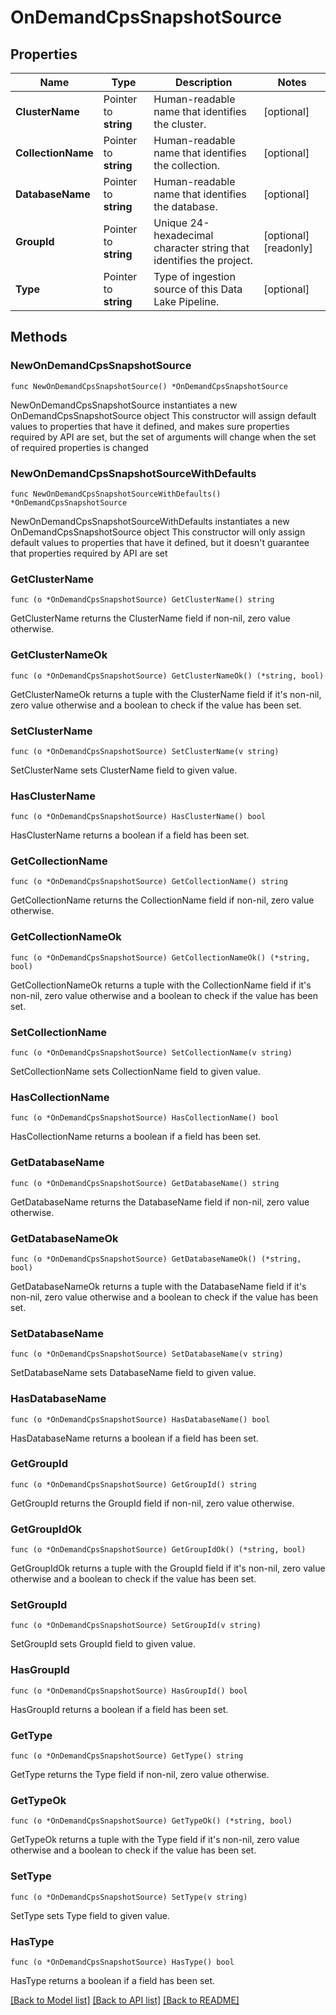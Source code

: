 # OnDemandCpsSnapshotSource

## Properties

Name | Type | Description | Notes
------------ | ------------- | ------------- | -------------
**ClusterName** | Pointer to **string** | Human-readable name that identifies the cluster. | [optional] 
**CollectionName** | Pointer to **string** | Human-readable name that identifies the collection. | [optional] 
**DatabaseName** | Pointer to **string** | Human-readable name that identifies the database. | [optional] 
**GroupId** | Pointer to **string** | Unique 24-hexadecimal character string that identifies the project. | [optional] [readonly] 
**Type** | Pointer to **string** | Type of ingestion source of this Data Lake Pipeline. | [optional] 

## Methods

### NewOnDemandCpsSnapshotSource

`func NewOnDemandCpsSnapshotSource() *OnDemandCpsSnapshotSource`

NewOnDemandCpsSnapshotSource instantiates a new OnDemandCpsSnapshotSource object
This constructor will assign default values to properties that have it defined,
and makes sure properties required by API are set, but the set of arguments
will change when the set of required properties is changed

### NewOnDemandCpsSnapshotSourceWithDefaults

`func NewOnDemandCpsSnapshotSourceWithDefaults() *OnDemandCpsSnapshotSource`

NewOnDemandCpsSnapshotSourceWithDefaults instantiates a new OnDemandCpsSnapshotSource object
This constructor will only assign default values to properties that have it defined,
but it doesn't guarantee that properties required by API are set

### GetClusterName

`func (o *OnDemandCpsSnapshotSource) GetClusterName() string`

GetClusterName returns the ClusterName field if non-nil, zero value otherwise.

### GetClusterNameOk

`func (o *OnDemandCpsSnapshotSource) GetClusterNameOk() (*string, bool)`

GetClusterNameOk returns a tuple with the ClusterName field if it's non-nil, zero value otherwise
and a boolean to check if the value has been set.

### SetClusterName

`func (o *OnDemandCpsSnapshotSource) SetClusterName(v string)`

SetClusterName sets ClusterName field to given value.

### HasClusterName

`func (o *OnDemandCpsSnapshotSource) HasClusterName() bool`

HasClusterName returns a boolean if a field has been set.

### GetCollectionName

`func (o *OnDemandCpsSnapshotSource) GetCollectionName() string`

GetCollectionName returns the CollectionName field if non-nil, zero value otherwise.

### GetCollectionNameOk

`func (o *OnDemandCpsSnapshotSource) GetCollectionNameOk() (*string, bool)`

GetCollectionNameOk returns a tuple with the CollectionName field if it's non-nil, zero value otherwise
and a boolean to check if the value has been set.

### SetCollectionName

`func (o *OnDemandCpsSnapshotSource) SetCollectionName(v string)`

SetCollectionName sets CollectionName field to given value.

### HasCollectionName

`func (o *OnDemandCpsSnapshotSource) HasCollectionName() bool`

HasCollectionName returns a boolean if a field has been set.

### GetDatabaseName

`func (o *OnDemandCpsSnapshotSource) GetDatabaseName() string`

GetDatabaseName returns the DatabaseName field if non-nil, zero value otherwise.

### GetDatabaseNameOk

`func (o *OnDemandCpsSnapshotSource) GetDatabaseNameOk() (*string, bool)`

GetDatabaseNameOk returns a tuple with the DatabaseName field if it's non-nil, zero value otherwise
and a boolean to check if the value has been set.

### SetDatabaseName

`func (o *OnDemandCpsSnapshotSource) SetDatabaseName(v string)`

SetDatabaseName sets DatabaseName field to given value.

### HasDatabaseName

`func (o *OnDemandCpsSnapshotSource) HasDatabaseName() bool`

HasDatabaseName returns a boolean if a field has been set.

### GetGroupId

`func (o *OnDemandCpsSnapshotSource) GetGroupId() string`

GetGroupId returns the GroupId field if non-nil, zero value otherwise.

### GetGroupIdOk

`func (o *OnDemandCpsSnapshotSource) GetGroupIdOk() (*string, bool)`

GetGroupIdOk returns a tuple with the GroupId field if it's non-nil, zero value otherwise
and a boolean to check if the value has been set.

### SetGroupId

`func (o *OnDemandCpsSnapshotSource) SetGroupId(v string)`

SetGroupId sets GroupId field to given value.

### HasGroupId

`func (o *OnDemandCpsSnapshotSource) HasGroupId() bool`

HasGroupId returns a boolean if a field has been set.

### GetType

`func (o *OnDemandCpsSnapshotSource) GetType() string`

GetType returns the Type field if non-nil, zero value otherwise.

### GetTypeOk

`func (o *OnDemandCpsSnapshotSource) GetTypeOk() (*string, bool)`

GetTypeOk returns a tuple with the Type field if it's non-nil, zero value otherwise
and a boolean to check if the value has been set.

### SetType

`func (o *OnDemandCpsSnapshotSource) SetType(v string)`

SetType sets Type field to given value.

### HasType

`func (o *OnDemandCpsSnapshotSource) HasType() bool`

HasType returns a boolean if a field has been set.


[[Back to Model list]](../README.md#documentation-for-models) [[Back to API list]](../README.md#documentation-for-api-endpoints) [[Back to README]](../README.md)



